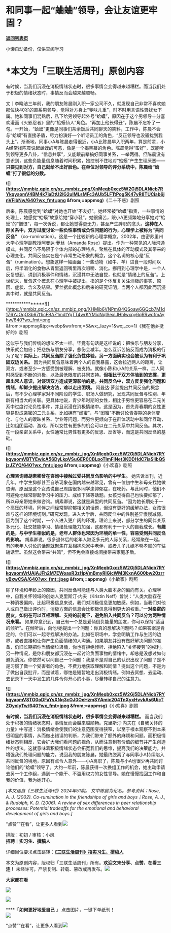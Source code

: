 # 和同事一起“蛐蛐”领导，会让友谊更牢固？

[**返回列表页**](/gzh/三联生活周刊)

小懒自动备份，仅供查阅学习

# ***本文为「三联生活周刊」原创内容**

  
  

有时候，当我们沉浸在消极情绪状态时，很多事情会变得越来越糟糕。而当我们处于积极的情绪状态时，事情反而会越来越顺畅。

  
  
文｜李晓洁三年前，我的朋友陈晨刚入职一家公司不久，就发现自己非常不喜欢她那位快40岁的直系男领导，觉得对方身上“爹味儿重”，时不时用言语性骚扰女下属。她和同事们混熟后，私下给男领导起外号“蛤蟆”，原因在于这个男领导十分喜欢漫画《火影忍者》里的“蛤蟆仙人”角色。“再加上他长得丑”，陈晨不忘补了一句。一开始，“蛤蟆”更像是同事们茶余饭后共同聊天的笑料，工作中，陈晨不会与“蛤蟆”有直接矛盾，尽力扮演好一个听话员工的角色，“反正领导也没骚扰到我头上”。渐渐地，同事小A与陈晨走得很近，小A比陈晨早入职两年，算是前辈，小A经常找陈晨说起蛤蟆的可恶，像是一个揭黑幕的角色。陈晨觉得“蛮好”，既能听到领导更多八卦，“信息共享”，又能跟前辈搞好同事关系，一举两得。但陈晨没有意识到，这些负能量信息随着时间积累，她控制不住地对“蛤蟆”产生生理厌恶——**只要见到对方，自己就给不出好脸色。在单位对领导的评分系统中，陈晨给“蛤蟆”打了很低的分数。**

****![](https://mmbiz.qpic.cn/sz_mmbiz_png/XnMeqb0xcz5W2Gj5DLANicb7RYkqyaomV4BM4k7iaDtU2lG2uIMLsMFc3AUb5LFTtPog5K47yR8TUCiab6jnVFibNw/640?wx_fmt=png
&from;=appmsg)****《二十不惑》剧照

后来，陈晨感觉到“蛤蟆”对她也开始“不友好”。她经常被“蛤蟆”指责，一些事情的处理上，她感觉“蛤蟆”故意给她“穿小鞋”。她很痛苦，跟小A更频繁地分享她对“蛤蟆”的“憎恨”，每一次诉说，都让她觉得更无力，甚至产生辞职的念头。**这种在人际关系中，双方过度讨论一些负性事情或负性问题的行为，心理学上被称为“共同反刍”**
（co-rumination）。这是一个比较新的心理学概念，2002年，由密苏里州大学心理学副教授阿曼达·萝丝（Amanda
Rose）提出。作为一种常见的人际沟通模式，共同反刍不局限于个体内部的心理特点，聚焦在具体的互动模式及其带来的心理变化。共同反刍实在是个非常生动形象的概念，这个名词的核心是“反刍”（rumination）。想象这样一幅画面：一些动物（如牛、羊）进食一段时间以后，将半消化的食物从胃里返回嘴里再次咀嚼、消化。挪用到心理学中是，一个人反复想到、讲到消极事件和情绪，沉浸其中无法自拔，也就是“情绪上的反刍”。上世纪末，反刍这个概念在心理学中被提出，指的是个体反复关注消极的事实、原因、症状、含义及结果。萝丝据此概念和后来的研究证明，当两个人都因此而沉浸其中时，就是共同反刍。

****************![](https://mmbiz.qpic.cn/sz_mmbiz_png/XHMib6VNPmQ4QSoaw6GQcb7M1d1Z6YJOqO3b67t1icFBAZ1mdtYgTT4wrKYMicNqlSexIJHhlwxpy6qRRwofmAyhw/640?wx_fmt=png
&from;=appmsg&tp;=webp&wxfrom;=5&wx;_lazy=1&wx;_co=1)《我在他乡挺好的》剧照

这似乎与我们传统的想法不太一样。毕竟有句话是这样说的：把快乐与朋友分享，快乐就会加倍；把悲伤与朋友分享，悲伤会减半。怎么互诉苦恼反而成为消极的行为了呢？**实际上，共同反刍除了强化负性体验，另一方面确实也会被认为有利于巩固双边关系。**
因为共同反刍意味着两个人的自我暴露，这会拉近两人的距离，让双方，或者至少一方感受到被理解、被支持。就像小陈和小A的关系一样，二人同时感受到不断的消极，以及最低限度的共同支持。**但相比于双方体验到的支撑，更超出常人意识，对谈话双方造成更深影响的是，共同反刍中，双方反复强化问题和情绪，却鲜少提出解决方法，难以走出困境。**
阿曼达·萝丝提出共同反刍的概念后，有不少心理学家对不同阶段的学生、职场人做研究，发现共同反刍与性别、年龄有相当大的关联。更具体地说，青少年时期的女性，相比于男性更容易在二元关系中过度讨论负性事件，并且沉浸在消极情绪中。这是因为，首先青春期的女性更容易形成亲密的二元关系，比如拥有“闺蜜”，与“闺蜜”不断讨论青春期的身体变化、与他人的暧昧关系、学业等问题，而男性更倾向于在群体活动中和同伴互动，比如组团运动、游戏，所以女性有更多的机会可以在二元关系中共同反刍。其次，在一段亲密关系中，女性通常比男性有更多的反思、反省等，而这是共同反刍的基础。

****![](https://mmbiz.qpic.cn/sz_mmbiz_jpg/XnMeqb0xcz5W2Gj5DLANicb7RYkqyaomVBTYEwicA56DyLkpVSuGER0CBLpoTImFINet3KDDHdC7iaSlibQSjzJZYQ/640?wx_fmt=jpeg
&from;=appmsg)****《小欢喜》剧照

**心理咨询师胡素卿曾在咨询中接触过受共同反刍影响的中学生。**
她告诉本刊，近几年，中学生抑郁甚至自杀现象在国内越来越常见，曾有一位初中生和母亲找她做咨询，原因是这个女孩说自己周围很多同学患抑郁症，在吃药。与此同时，他们不可避免地经常聊起学习中的压力、成绩下降等话题。女孩觉得自己也快要抑郁了，所以母亲带她来做咨询。胡素卿说，这就是典型的共同反刍。“因为她长期处于一个高压的环境，同伴之间经常聊抑郁相关的话题，但没有更好的缓解办法，女孩很难与这样的环境切割。”研究发现，进入大学后，共同反刍中的性别差异慢慢减弱。因为到了这个时期，一个人进入更广阔的环境，理论上来说，部分学生的同伴关系多元化、社交技能学习、情绪处理能力加强，这都有利于一个人的自我成长。**有趣的是，与中学生相似的是，老年人群体也常因为环境的单一性，容易受到共同反刍的影响。**
胡素卿说，很多退休后的老年人缺乏多元的人际关系，经常聚在一起。有的老年人讨论的话题就聚焦在互相抱怨家中老伴，或者儿子儿媳不够孝顺的车轱辘话里。虽然这会带来“共鸣”，但不免会直接或间接带来家庭矛盾。

****![](https://mmbiz.qpic.cn/sz_mmbiz_jpg/XnMeqb0xcz5W2Gj5DLANicb7RYkqyaomVrUAjAJFh2M7EWoasR3zHpVmBmyRIGicWM3KxnA600bw20zrrvBxwCSA/640?wx_fmt=jpeg
&from;=appmsg)****《小敏家》剧照

除了环境和年龄上的原因，共同反刍可能还与人类大脑本身的偏向有关。心理学中，自我关怀领域的创始人克里斯汀·内夫（Kristin
Neff）曾说：“人类大脑存在一种消极偏向，比起积极信息来说，我们对消极信息更加敏感。例如，当我们对他人或自己做出评价时，消极方面的信息会比积极信息得到更大的权重。”**一对亲密的朋友，如何在可以互相理解、支持的前提下，避免陷入共同反刍？可以分为两种情况来看。**
如果你意识到，自己有一个总是爱倾倒负能量的朋友，你可以保持“适当的倾听”。在倾听后，向他/她提出一个问题：你真的想解决问题吗？如果答案是肯定的，你们可以一起寻找解决的办法。比如在职场中，学会明确工作与生活的边界，或者直接和让你产生负面情绪的人沟通。如果朋友并没有做好解决问题的准备，仍旧长期把你当情绪垃圾桶，你也有拒绝倾听、拒绝陷入“关怀疲劳”的权利。另一种情况，是你和朋友都沉浸在一起讨论负面事物的情绪中，却总是没想过如何避免消沉。你依然可以问自己一个问题：我是不是对自己的认识出现了问题？是不是习惯了做一个受害者的角色，不费力地获取理解和同情？提出这个问题，不是为了做出自我批评，而是试着，哪怕是短暂地走出消极情绪。例如去冥想、去运动、去记录下一天中发生的几件令你开心的小事，尽量转移自己的注意力。

****![](https://mmbiz.qpic.cn/sz_mmbiz_jpg/XnMeqb0xcz5W2Gj5DLANicb7RYkqyaomV8TO0oDFaYsXNq3cOJ0OeHzmSYAmic204TnXyxHvvkAs6UicTZOyoIyTw/640?wx_fmt=jpeg
&from;=appmsg)****《小欢喜》剧照

**有时候，当我们沉浸在消极情绪状态时，很多事情会变得越来越糟糕。**
而当我们处于积极的情绪状态时，事情反而会越来越顺畅。克里斯汀·内夫在《自我关怀的力量》中写道：消极情绪会使我们的注意范围变得狭窄，以至于根本观察不到本来很明显的事情，从而做出错误的判断，为我们带来了额外的麻烦和问题。而积极情绪状态则相反，它会扩大我们看问题的视角，从而注意到有价值的细节并产生创造性的想法。这就意味着积极情绪状态会拓宽我们的思维，提高我们的决策能力，并增强我们处理问题的能力。说回我的朋友陈晨，她最终脱离了与同事小A持续陷入共同反刍的境地，原因有点令人意外——小A离职了，陈晨与小A也很少再共同讨论他们的“蛤蟆”领导了。大约一年前，陈晨获得一次换组工作的机会，她主动申请去另一个工作组，遇到一个能干、不滥用权力的女性领导。她在慢慢找回工作和自我的价值，我为她开心。

 _[_本文选自《三联生活周刊》2024年51期。_ 文中陈晨为化名。参考资料：Rose, A. J. (2002). Co-rumination in
the friendships of girls and boys；Rose, A. J., & Rudolph, K. D. (2006). A
review of sex differences in peer relationship processes: Potential tradeoffs
for the emotional and behavioral development of girls and boys.]_

“点赞”“在看”，让更多人看到![](https://mmbiz.qpic.cn/mmbiz_gif/c2Sib3Mp7pON9hkSZwdTibRHNZSMPyiapUCHJwlyoZVBC3SfmPmF0VKjkm3NiaToQloHFJ6icyicqZnqgXp6pSQJt5gg/640?wx_fmt=gif&from;=appmsg&wxfrom;=5&wx;_lazy=1&tp;=wxpic)  
  
  
  
  
  
排版：初初 / 审核：小风  
**招聘｜实习生、撰稿人**  

详细岗位要求点击跳转：[**《三联生活周刊》招实习生、撰稿人**](http://mp.weixin.qq.com/s?__biz=MTc5MTU3NTYyMQ==&mid=2651136871&idx=3&sn=f1c0777fe9d31881e5dfca68ebc2937f&chksm=5907324d6e70bb5b3546dfe1c7b31b5fe05664bebbf36356ba9a1a352e0678444cad62875ad4&scene=21#wechat_redirect)

本文为原创内容，版权归「三联生活周刊」所有。**欢迎文末分享、点赞、在看三连！**
未经许可，严禁复制、转载、篡改或再发布。![](https://mmbiz.qpic.cn/sz_mmbiz_png/Gg7Qtoh7Aic9ZTmAdCc80b4nD7xicgPt863QWU7oNswDx19XrjfTtSl8QwatY2EEZGuNd1WRRiapDZjcDhTnNYmBg/640?wx_fmt=other&wxfrom;=5&wx;_lazy=1&wx;_co=1&retryload;=1&tp;=webp)

**大家都在看**

  
[](https://mp.weixin.qq.com/s?__biz=MTc5MTU3NTYyMQ==&mid=2651477140&idx=1&sn=16217cdc7b5dc5a7937a1d55569b9958&scene=21#wechat_redirect)[](https://mp.weixin.qq.com/s?__biz=MTc5MTU3NTYyMQ==&mid=2651477709&idx=1&sn=b523c39408dc43ce45a73ff5a4076b07&scene=21#wechat_redirect)[![](https://mmbiz.qpic.cn/mmbiz_png/c2Sib3Mp7pOMibt0SSjf20LoWRibU3wyOsAnvpviaLTddL0UDKumib8HpGkzaz9YmUpJdgeyvSvw84NA5iaZZz7wYRLQ/640?wx_fmt=png&from;=appmsg&wxfrom;=5&wx;_lazy=1&wx;_co=1&tp;=wxpic)](https://mp.weixin.qq.com/s?__biz=MTc5MTU3NTYyMQ==&mid=2651485889&idx=1&sn=e7f779414cd11370e2c07e4b4f975232&scene=21#wechat_redirect)  

![](https://mmbiz.qpic.cn/sz_mmbiz_png/Gg7Qtoh7Aic9ZTmAdCc80b4nD7xicgPt86k1kgpU51hWCHjV92ryhVW35PLCvLhxLw9XDhXjgeDyZhHSx5EbRcfg/640?wx_fmt=other&wxfrom;=5&wx;_lazy=1&wx;_co=1&retryload;=2&tp;=webp)

  
******「如何更好地爱自己 」** 点击图片，一键下单纸刊！  
[![](https://mmbiz.qpic.cn/mmbiz_jpg/VkpaUkchBmWqEQfJvgP24jNFUKzHyPiaX9icWJfMqEzR1ib2Df8cx9bib6O95wUA0Q8X7kEK9V9onrc0uzM2NQ0mgw/640?wx_fmt=other&from;=appmsg&wxfrom;=5&wx;_lazy=1&wx;_co=1&tp;=webp)]()  
  
“点赞”“在看”，让更多人看到![](https://mmbiz.qpic.cn/mmbiz_gif/c2Sib3Mp7pON9hkSZwdTibRHNZSMPyiapUCHJwlyoZVBC3SfmPmF0VKjkm3NiaToQloHFJ6icyicqZnqgXp6pSQJt5gg/640?wx_fmt=gif&from;=appmsg&wxfrom;=5&wx;_lazy=1&tp;=wxpic)  


